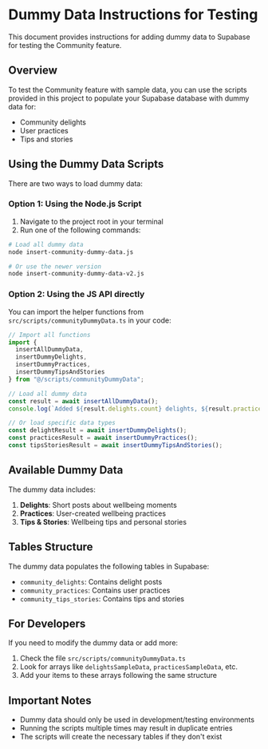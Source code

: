 # Dummy Data Instructions for Testing

This document provides instructions for adding dummy data to Supabase for testing the Community feature.

## Overview

To test the Community feature with sample data, you can use the scripts provided in this project to populate your Supabase database with dummy data for:
- Community delights
- User practices
- Tips and stories

## Using the Dummy Data Scripts

There are two ways to load dummy data:

### Option 1: Using the Node.js Script

1. Navigate to the project root in your terminal
2. Run one of the following commands:

```bash
# Load all dummy data
node insert-community-dummy-data.js

# Or use the newer version
node insert-community-dummy-data-v2.js
```

### Option 2: Using the JS API directly

You can import the helper functions from `src/scripts/communityDummyData.ts` in your code:

```typescript
// Import all functions
import { 
  insertAllDummyData, 
  insertDummyDelights,
  insertDummyPractices,
  insertDummyTipsAndStories
} from "@/scripts/communityDummyData";

// Load all dummy data
const result = await insertAllDummyData();
console.log(`Added ${result.delights.count} delights, ${result.practices.count} practices, and ${result.tipsAndStories.count} tips/stories`);

// Or load specific data types
const delightResult = await insertDummyDelights();
const practicesResult = await insertDummyPractices();
const tipsStoriesResult = await insertDummyTipsAndStories();
```

## Available Dummy Data

The dummy data includes:

1. **Delights**: Short posts about wellbeing moments
2. **Practices**: User-created wellbeing practices
3. **Tips & Stories**: Wellbeing tips and personal stories

## Tables Structure

The dummy data populates the following tables in Supabase:

- `community_delights`: Contains delight posts
- `community_practices`: Contains user practices
- `community_tips_stories`: Contains tips and stories

## For Developers

If you need to modify the dummy data or add more:

1. Check the file `src/scripts/communityDummyData.ts`
2. Look for arrays like `delightsSampleData`, `practicesSampleData`, etc.
3. Add your items to these arrays following the same structure

## Important Notes

- Dummy data should only be used in development/testing environments
- Running the scripts multiple times may result in duplicate entries
- The scripts will create the necessary tables if they don't exist
